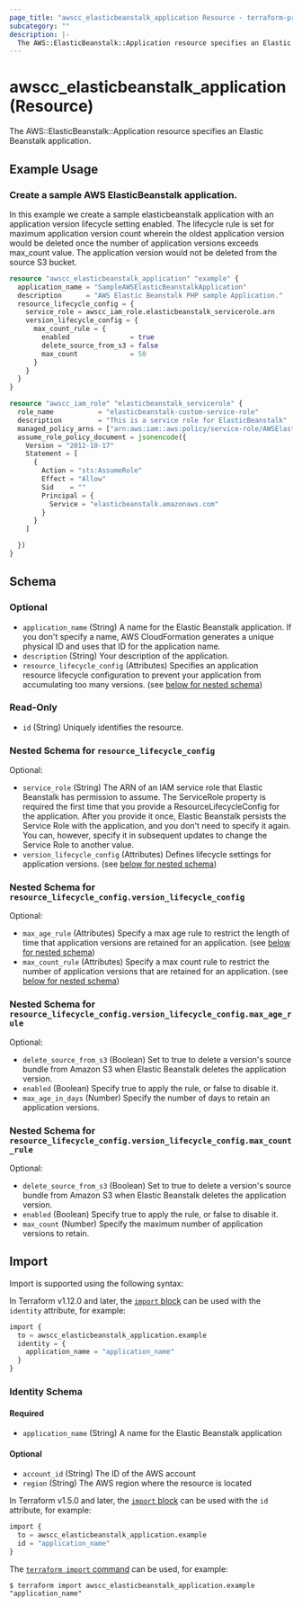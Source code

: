 ```yaml
---
page_title: "awscc_elasticbeanstalk_application Resource - terraform-provider-awscc"
subcategory: ""
description: |-
  The AWS::ElasticBeanstalk::Application resource specifies an Elastic Beanstalk application.
---
```


# awscc_elasticbeanstalk_application (Resource)

The AWS::ElasticBeanstalk::Application resource specifies an Elastic Beanstalk application.

## Example Usage

### Create a sample AWS ElasticBeanstalk application.
In this example we create a sample elasticbeanstalk application with an application version lifecycle setting enabled. The lifecycle rule is set for maximum application version count wherein the oldest application version would be deleted once the number of application versions exceeds max_count value. The application version would not be deleted from the source S3 bucket. 
```terraform
resource "awscc_elasticbeanstalk_application" "example" {
  application_name = "SampleAWSElasticBeanstalkApplication"
  description      = "AWS Elastic Beanstalk PHP sample Application."
  resource_lifecycle_config = {
    service_role = awscc_iam_role.elasticbeanstalk_servicerole.arn
    version_lifecycle_config = {
      max_count_rule = {
        enabled               = true
        delete_source_from_s3 = false
        max_count             = 50
      }
    }
  }
}

resource "awscc_iam_role" "elasticbeanstalk_servicerole" {
  role_name           = "elasticbeanstalk-custom-service-role"
  description         = "This is a service role for ElasticBeanstalk"
  managed_policy_arns = ["arn:aws:iam::aws:policy/service-role/AWSElasticBeanstalkEnhancedHealth", "arn:aws:iam::aws:policy/AWSElasticBeanstalkManagedUpdatesCustomerRolePolicy"]
  assume_role_policy_document = jsonencode({
    Version = "2012-10-17"
    Statement = [
      {
        Action = "sts:AssumeRole"
        Effect = "Allow"
        Sid    = ""
        Principal = {
          Service = "elasticbeanstalk.amazonaws.com"
        }
      }
    ]

  })
}
```


<!-- schema generated by tfplugindocs -->
## Schema

### Optional

- `application_name` (String) A name for the Elastic Beanstalk application. If you don't specify a name, AWS CloudFormation generates a unique physical ID and uses that ID for the application name.
- `description` (String) Your description of the application.
- `resource_lifecycle_config` (Attributes) Specifies an application resource lifecycle configuration to prevent your application from accumulating too many versions. (see [below for nested schema](#nestedatt--resource_lifecycle_config))

### Read-Only

- `id` (String) Uniquely identifies the resource.

<a id="nestedatt--resource_lifecycle_config"></a>
### Nested Schema for `resource_lifecycle_config`

Optional:

- `service_role` (String) The ARN of an IAM service role that Elastic Beanstalk has permission to assume. The ServiceRole property is required the first time that you provide a ResourceLifecycleConfig for the application. After you provide it once, Elastic Beanstalk persists the Service Role with the application, and you don't need to specify it again. You can, however, specify it in subsequent updates to change the Service Role to another value.
- `version_lifecycle_config` (Attributes) Defines lifecycle settings for application versions. (see [below for nested schema](#nestedatt--resource_lifecycle_config--version_lifecycle_config))

<a id="nestedatt--resource_lifecycle_config--version_lifecycle_config"></a>
### Nested Schema for `resource_lifecycle_config.version_lifecycle_config`

Optional:

- `max_age_rule` (Attributes) Specify a max age rule to restrict the length of time that application versions are retained for an application. (see [below for nested schema](#nestedatt--resource_lifecycle_config--version_lifecycle_config--max_age_rule))
- `max_count_rule` (Attributes) Specify a max count rule to restrict the number of application versions that are retained for an application. (see [below for nested schema](#nestedatt--resource_lifecycle_config--version_lifecycle_config--max_count_rule))

<a id="nestedatt--resource_lifecycle_config--version_lifecycle_config--max_age_rule"></a>
### Nested Schema for `resource_lifecycle_config.version_lifecycle_config.max_age_rule`

Optional:

- `delete_source_from_s3` (Boolean) Set to true to delete a version's source bundle from Amazon S3 when Elastic Beanstalk deletes the application version.
- `enabled` (Boolean) Specify true to apply the rule, or false to disable it.
- `max_age_in_days` (Number) Specify the number of days to retain an application versions.


<a id="nestedatt--resource_lifecycle_config--version_lifecycle_config--max_count_rule"></a>
### Nested Schema for `resource_lifecycle_config.version_lifecycle_config.max_count_rule`

Optional:

- `delete_source_from_s3` (Boolean) Set to true to delete a version's source bundle from Amazon S3 when Elastic Beanstalk deletes the application version.
- `enabled` (Boolean) Specify true to apply the rule, or false to disable it.
- `max_count` (Number) Specify the maximum number of application versions to retain.

## Import

Import is supported using the following syntax:

In Terraform v1.12.0 and later, the [`import` block](https://developer.hashicorp.com/terraform/language/import) can be used with the `identity` attribute, for example:

```terraform
import {
  to = awscc_elasticbeanstalk_application.example
  identity = {
    application_name = "application_name"
  }
}
```

<!-- schema generated by tfplugindocs -->
### Identity Schema

#### Required

- `application_name` (String) A name for the Elastic Beanstalk application

#### Optional

- `account_id` (String) The ID of the AWS account
- `region` (String) The AWS region where the resource is located

In Terraform v1.5.0 and later, the [`import` block](https://developer.hashicorp.com/terraform/language/import) can be used with the `id` attribute, for example:

```terraform
import {
  to = awscc_elasticbeanstalk_application.example
  id = "application_name"
}
```

The [`terraform import` command](https://developer.hashicorp.com/terraform/cli/commands/import) can be used, for example:

```shell
$ terraform import awscc_elasticbeanstalk_application.example "application_name"
```